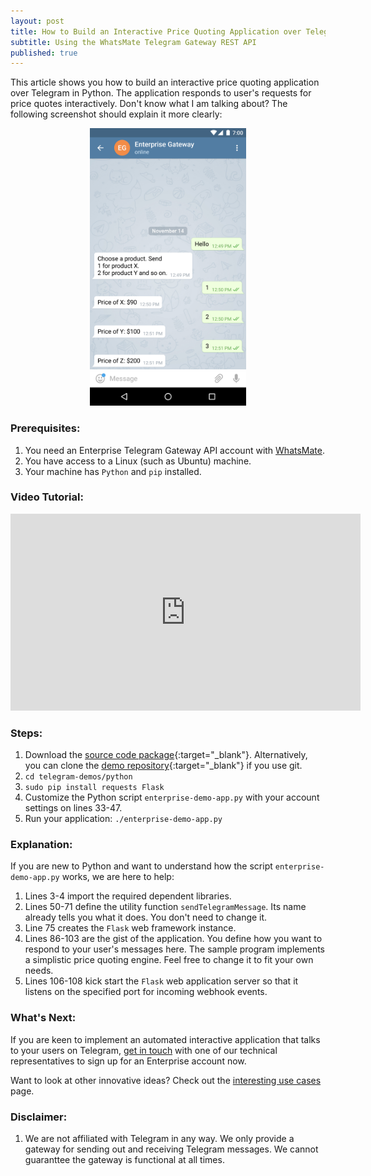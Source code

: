 ```yaml
---
layout: post
title: How to Build an Interactive Price Quoting Application over Telegram in Python
subtitle: Using the WhatsMate Telegram Gateway REST API
published: true
---
```


This article shows you how to build an interactive price quoting application over Telegram in Python. The application responds to user's requests for price quotes interactively. Don't know what I am talking about? The following screenshot should explain it more clearly:

<p style="text-align:center;">
  <img width="250" height="444" src="/img/interactive-price-quote-application.png"/>
</p>


### Prerequisites:

1. You need an Enterprise Telegram Gateway API account with [WhatsMate](https://www.whatsmate.net/telegram-gateway-comparison.html).
2. You have access to a Linux (such as Ubuntu) machine.
3. Your machine has `Python` and `pip` installed.


### Video Tutorial:

<iframe width="560" height="315" src="https://www.youtube.com/embed/12wKWvXYAz4?rel=0&cc_load_policy=1" frameborder="0" allowfullscreen></iframe>


### Steps:

1. Download the [source code package](https://github.com/whatsmate/telegram-demos/archive/master.zip){:target="_blank"}. Alternatively, you can clone the [demo repository](https://github.com/whatsmate/telegram-demos){:target="_blank"} if you use git.
2. `cd telegram-demos/python`
3. `sudo pip install requests Flask` 
4. Customize the Python script `enterprise-demo-app.py` with your account settings on lines 33-47.
5. Run your application: `./enterprise-demo-app.py`


### Explanation:

If you are new to Python and want to understand how the script `enterprise-demo-app.py` works, we are here to help:

1. Lines 3-4 import the required dependent libraries.
2. Lines 50-71 define the utility function `sendTelegramMessage`. Its name already tells you what it does. You don't need to change it.
3. Line 75 creates the `Flask` web framework instance.
4. Lines 86-103 are the gist of the application. You define how you want to respond to your user's messages here. The sample program implements a simplistic price quoting engine. Feel free to change it to fit your own needs.
5. Lines 106-108 kick start the `Flask` web application server so that it listens on the specified port for incoming webhook events.


### What's Next:

If you are keen to implement an automated interactive application that talks to your users on Telegram, [get in touch](https://www.whatsmate.net/contact.html) with one of our technical representatives to sign up for an Enterprise account now.

Want to look at other innovative ideas? Check out the [interesting use cases](https://www.whatsmate.net/telegram-gateway-use-cases.html) page.


### Disclaimer:

1. We are not affiliated with Telegram in any way. We only provide a gateway for sending out and receiving Telegram messages. We cannot guaranttee the gateway is functional at all times.


<br>
<script async src="//pagead2.googlesyndication.com/pagead/js/adsbygoogle.js"></script>
<ins class="adsbygoogle"
     style="display:inline-block;width:728px;height:90px"
     data-ad-client="ca-pub-7383487179928477"
     data-ad-slot="6959057004"></ins>
<script>
(adsbygoogle = window.adsbygoogle || []).push({});
</script>
<br>

